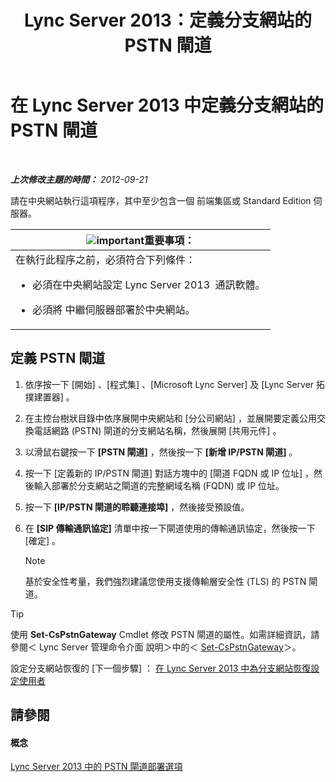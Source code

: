 ﻿---
title: Lync Server 2013：定義分支網站的 PSTN 閘道
TOCTitle: 定義分支網站的 PSTN 閘道
ms:assetid: 87be2fe2-1d56-4062-b430-439d4536414c
ms:mtpsurl: https://technet.microsoft.com/zh-tw/library/Gg398689(v=OCS.15)
ms:contentKeyID: 49291571
ms.date: 08/10/2015
mtps_version: v=OCS.15
ms.translationtype: HT
---

# 在 Lync Server 2013 中定義分支網站的 PSTN 閘道

 

_**上次修改主題的時間：** 2012-09-21_

請在中央網站執行這項程序，其中至少包含一個 前端集區或 Standard Edition 伺服器。

<table>
<colgroup>
<col style="width: 100%" />
</colgroup>
<thead>
<tr class="header">
<th><img src="images/Gg412908.important(OCS.15).gif" title="important" alt="important" />重要事項：</th>
</tr>
</thead>
<tbody>
<tr class="odd">
<td>在執行此程序之前，必須符合下列條件：
<ul>
<li><p>必須在中央網站設定 Lync Server 2013  通訊軟體。</p></li>
<li><p>必須將 中繼伺服器部署於中央網站。</p></li>
</ul></td>
</tr>
</tbody>
</table>


## 定義 PSTN 閘道

1.  依序按一下 \[開始\] 、\[程式集\] 、\[Microsoft Lync Server\] 及 \[Lync Server 拓撲建置器\] 。

2.  在主控台樹狀目錄中依序展開中央網站和 \[分公司網站\] ，並展開要定義公用交換電話網路 (PSTN) 閘道的分支網站名稱，然後展開 \[共用元件\] 。

3.  以滑鼠右鍵按一下 **\[PSTN 閘道\]** ，然後按一下 **\[新增 IP/PSTN 閘道\]** 。

4.  按一下 \[定義新的 IP/PSTN 閘道\] 對話方塊中的 \[閘道 FQDN 或 IP 位址\] ，然後輸入部署於分支網站之閘道的完整網域名稱 (FQDN) 或 IP 位址。

5.  按一下 **\[IP/PSTN 閘道的聆聽連接埠\]** ，然後接受預設值。

6.  在 **\[SIP 傳輸通訊協定\]** 清單中按一下閘道使用的傳輸通訊協定，然後按一下 \[確定\] 。
    
    > [!NOTE]  
    > 基於安全性考量，我們強烈建議您使用支援傳輸層安全性 (TLS) 的 PSTN 閘道。
    


> [!TIP]
> 使用 <strong>Set-CsPstnGateway</strong> Cmdlet 修改 PSTN 閘道的屬性。如需詳細資訊，請參閱＜ Lync Server 管理命令介面 說明＞中的＜ <a href="https://docs.microsoft.com/en-us/powershell/module/skype/Set-CsPstnGateway">Set-CsPstnGateway</a>＞。


設定分支網站恢復的 \[下一個步驟\] ： [在 Lync Server 2013 中為分支網站恢復設定使用者](lync-server-2013-configuring-users-for-branch-site-resiliency.md)

## 請參閱

#### 概念

[Lync Server 2013 中的 PSTN 閘道部署選項](lync-server-2013-pstn-gateway-deployment-options.md)


